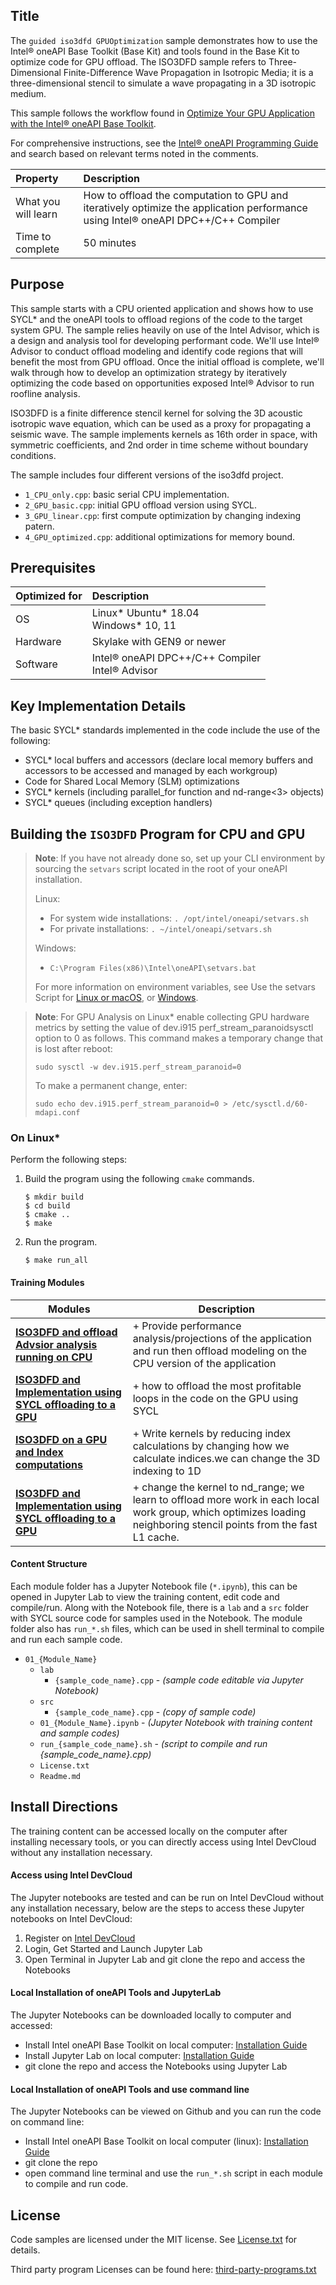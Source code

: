 ## Title
The `guided iso3dfd GPUOptimization` sample demonstrates how to use the Intel&reg; oneAPI Base Toolkit (Base Kit) and tools found in the Base Kit to optimize code for GPU offload. The ISO3DFD sample refers to Three-Dimensional Finite-Difference Wave Propagation in Isotropic Media; it is a three-dimensional stencil to simulate a wave propagating in a 3D isotropic medium.

This sample follows the workflow found in [Optimize Your GPU Application with the Intel&reg; oneAPI Base Toolkit](https://www.intel.com/content/www/us/en/developer/tools/oneapi/gpu-optimization-workflow.html#gs.101gmt2).

For comprehensive instructions, see the [Intel&reg; oneAPI Programming Guide](https://software.intel.com/en-us/oneapi-programming-guide) and search based on relevant terms noted in the comments.

| Property                       | Description
|:---                               |:---
| What you will learn               | How to offload the computation to GPU and iteratively optimize the application performance using Intel&reg; oneAPI DPC++/C++ Compiler
| Time to complete                  | 50 minutes

## Purpose

This sample starts with a CPU oriented application and shows how to use SYCL* and the oneAPI tools to offload regions of the code to the target system GPU. The sample relies heavily on use of the Intel Advisor, which is a design and analysis tool for developing performant code.  We'll use Intel&reg; Advisor to conduct offload modeling and identify code regions that will benefit the most from GPU offload. Once the initial offload is complete, we'll walk through how to develop an optimization strategy by iteratively optimizing the code based on opportunities exposed Intel&reg; Advisor to run roofline analysis.

ISO3DFD is a finite difference stencil kernel for solving the 3D acoustic isotropic wave equation, which can be used as a proxy for propagating a seismic wave. The sample implements kernels as 16th order in space, with symmetric coefficients, and 2nd order in time scheme without boundary conditions.

The sample includes four different versions of the iso3dfd project.

- `1_CPU_only.cpp`: basic serial CPU implementation.
- `2_GPU_basic.cpp`: initial GPU offload version using SYCL.
- `3_GPU_linear.cpp`: first compute optimization by changing indexing patern.
- `4_GPU_optimized.cpp`: additional optimizations for memory bound.


## Prerequisites
| Optimized for                       | Description
|:---                               |:---
| OS                                | Linux* Ubuntu* 18.04 <br>Windows* 10, 11
| Hardware                          | Skylake with GEN9 or newer
| Software                          | Intel&reg; oneAPI DPC++/C++ Compiler <br>Intel&reg; Advisor


## Key Implementation Details

The basic SYCL* standards implemented in the code include the use of the following:

- SYCL* local buffers and accessors (declare local memory buffers and accessors to be accessed and managed by each workgroup)
- Code for Shared Local Memory (SLM) optimizations
- SYCL* kernels (including parallel_for function and nd-range<3> objects)
- SYCL* queues (including exception handlers)


## Building the `ISO3DFD` Program for CPU and GPU

> **Note**: If you have not already done so, set up your CLI
> environment by sourcing  the `setvars` script located in
> the root of your oneAPI installation.
>
> Linux:
> - For system wide installations: `. /opt/intel/oneapi/setvars.sh`
> - For private installations: `. ~/intel/oneapi/setvars.sh`
>
> Windows:
> - `C:\Program Files(x86)\Intel\oneAPI\setvars.bat`
>
>For more information on environment variables, see Use the setvars Script for [Linux or macOS](https://www.intel.com/content/www/us/en/develop/documentation/oneapi-programming-guide/top/oneapi-development-environment-setup/use-the-setvars-script-with-linux-or-macos.html), or [Windows](https://www.intel.com/content/www/us/en/develop/documentation/oneapi-programming-guide/top/oneapi-development-environment-setup/use-the-setvars-script-with-windows.html).


> **Note**: For GPU Analysis on Linux* enable collecting GPU hardware metrics by setting the value of dev.i915 perf_stream_paranoidsysctl option to 0 as follows. This command makes a temporary change that is lost after reboot:
>
> `sudo sysctl -w dev.i915.perf_stream_paranoid=0`
>
>To make a permanent change, enter:
>
> `sudo echo dev.i915.perf_stream_paranoid=0 > /etc/sysctl.d/60-mdapi.conf`

### On Linux*
Perform the following steps:
1. Build the program using the following `cmake` commands.
   ```
   $ mkdir build
   $ cd build
   $ cmake ..
   $ make
   ```

2. Run the program.
   ```
   $ make run_all
   ```
#### Training Modules

| Modules | Description
|---|---|
|[__ISO3DFD and offload Advsior analysis running on CPU__](01_ISO3DFD_CPU/iso3dfd_Offload_Advisor_Analysis.ipynb) | + Provide performance analysis/projections of the application and run then offload modeling on the CPU version of the application|
|[__ISO3DFD and Implementation using SYCL offloading to a GPU__](02_ISO3DFD_GPU_Basics/iso3dfd_gpu_basice.ipynb) |+ how to offload the most profitable loops in the code on the GPU using SYCL|
|[__ISO3DFD on a GPU and Index computations__](03_ISO3DFD_GPU_Linear/iso3dfd_gpu_linear.ipynb)|+ Write kernels by reducing index calculations by changing how we calculate indices.we can change the 3D indexing to 1D|
|[__ISO3DFD and Implementation using SYCL offloading to a GPU__](iso3dfd_gpu_optimized/3dfd_gpu_basice.ipynb)|+ change the kernel to nd_range; we learn to offload more work in each local work group, which optimizes loading neighboring stencil points from the fast L1 cache.|

#### Content Structure
Each module folder has a Jupyter Notebook file (`*.ipynb`), this can be opened in Jupyter Lab to view the training content, edit code and compile/run. Along with the Notebook file, there is a `lab` and a `src` folder with SYCL source code for samples used in the Notebook. The module folder also has `run_*.sh` files, which can be used in shell terminal to compile and run each sample code.

- `01_{Module_Name}`
  - `lab`
    - `{sample_code_name}.cpp` - _(sample code editable via Jupyter Notebook)_
  - `src`
    - `{sample_code_name}.cpp` - _(copy of sample code)_
  - `01_{Module_Name}.ipynb` - _(Jupyter Notebook with training content and sample codes)_
  - `run_{sample_code_name}.sh` - _(script to compile and run {sample_code_name}.cpp)_
  - `License.txt`
  - `Readme.md`


## Install Directions

The training content can be accessed locally on the computer after installing necessary tools, or you can directly access using Intel DevCloud without any installation necessary.

#### Access using Intel DevCloud

The Jupyter notebooks are tested and can be run on Intel DevCloud without any installation necessary, below are the steps to access these Jupyter notebooks on Intel DevCloud:
1. Register on [Intel DevCloud](https://devcloud.intel.com/oneapi)
2. Login, Get Started and Launch Jupyter Lab
3. Open Terminal in Jupyter Lab and git clone the repo and access the Notebooks

#### Local Installation of oneAPI Tools and JupyterLab

The Jupyter Notebooks can be downloaded locally to computer and accessed:
- Install Intel oneAPI Base Toolkit on local computer: [Installation Guide](https://www.intel.com/content/www/us/en/developer/tools/oneapi/base-toolkit-download.html)
- Install Jupyter Lab on local computer: [Installation Guide](https://jupyterlab.readthedocs.io/en/stable/getting_started/installation.html)
- git clone the repo and access the Notebooks using Jupyter Lab

#### Local Installation of oneAPI Tools and use command line

The Jupyter Notebooks can be viewed on Github and you can run the code on command line:
- Install Intel oneAPI Base Toolkit on local computer (linux): [Installation Guide](https://www.intel.com/content/www/us/en/developer/tools/oneapi/base-toolkit-download.html)
- git clone the repo
- open command line terminal and use the `run_*.sh` script in each module to compile and run code.

## License  
Code samples are licensed under the MIT license. See [License.txt](License.txt) for details.

Third party program Licenses can be found here: [third-party-programs.txt](third-party-programs.txt)
